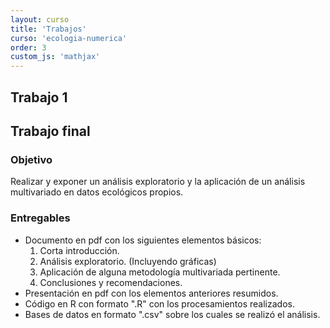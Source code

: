 ```yaml
---
layout: curso
title: 'Trabajos'
curso: 'ecologia-numerica'
order: 3
custom_js: 'mathjax'
---
```


## Trabajo 1

## Trabajo final

### Objetivo
Realizar y exponer un análisis exploratorio y la aplicación de un
análisis multivariado en datos ecológicos propios.

### Entregables
 - Documento en pdf con los siguientes elementos básicos:
   1. Corta introducción.
   2. Análisis exploratorio. (Incluyendo gráficas)
   3. Aplicación de alguna metodología multivariada pertinente.
   4. Conclusiones y recomendaciones.
 - Presentación en pdf con los elementos anteriores resumidos.
 - Código en R con formato ".R" con los procesamientos realizados.
 - Bases de datos en formato ".csv" sobre los cuales se realizó el análisis.
 
 
